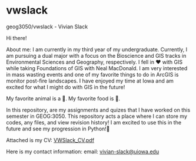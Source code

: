 # vwslack
geog3050/vwslack - Vivian Slack

Hi there! 

About me: I am currently in my third year of my undergraduate. Currently, I am pursuing a dual major with a focus on the Bioscience and GIS tracks in Environmental Sciences and Geography, respectively. I fell in ♥️ with GIS while taking Foundations of GIS with Neal MacDonald. I am very interested in mass wasting events and one of my favorite things to do in ArcGIS is monitor post-fire landscapes. I have enjoyed my time at Iowa and am excited for what I might do with GIS in the future!

My favorite animal is a 🐻. My favorite food is 🌮.

In this repository, are my assignments and quizes that I have worked on this semester in GEOG:3050. This repository acts a place where I can store my codes, any files, and view revision history! I am excited to use this in the future and see my progression in Python!🐍

Attached is my CV: [VWSlack_CV.pdf](https://github.com/geog3050/vwslack/files/15241488/VWSlack_CV.pdf)

Here is my contact information:
email: vivian-slack@uiowa.edu
